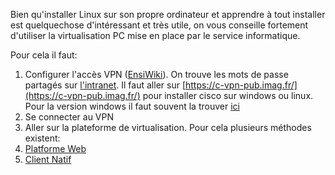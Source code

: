 Bien qu'installer Linux sur son propre ordinateur et apprendre à tout installer est quelquechose d'intéressant et très utile, on vous conseille fortement d'utiliser la virtualisation PC mise en place par le service informatique.

Pour cela il faut:

1. Configurer l'accès VPN ([EnsiWiki](https://ensiwiki.ensimag.fr/index.php/VPN)). On trouve les mots de passe partagés sur [l'intranet](https://intranet.ensimag.fr/intranet-ensimag/index.php/moyens-pedagogiques-3/environnements-numeriques-de-travail-ent/202-wifi-vpn-et-acces-distant-vpn). Il faut aller sur [https://c-vpn-pub.imag.fr/](https://c-vpn-pub.imag.fr/) pour installer cisco sur windows ou linux. Pour la version windows il faut souvent la trouver [ici](http://infotech.wsu.edu/security/services/legacyVPN/installCiscoVPN.html)
2. Se connecter au VPN
3. Aller sur la plateforme de virtualisation. Pour cela plusieurs méthodes existent:
  1. [Platforme Web](http://pcvirtuel.ensimag.fr/)
  2. [Client Natif](TODO)
